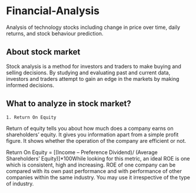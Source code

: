 # Financial-Analysis

 Analysis of technology stocks including change in price over time, daily returns, and stock behaviour prediction.

## About stock market

Stock analysis is a method for investors and traders to make buying and selling decisions. By studying and evaluating past and current data, investors and traders attempt to gain an edge in the markets by making informed decisions.

## What to analyze in stock market?
`1. Return On Equity`

Return of equity tells you about how much does a company earns on shareholders’ equity. It gives you information apart from a simple profit figure. It shows whether the operation of the company are efficient or not.

Return On Equity = [(Income – Preference Dividend)/ (Average Shareholders’ Equity)]*100While looking for this metric, an ideal ROE is one which is consistent, high and increasing. ROE of one company can be compared with its own past performance and with performance of other companies within the same industry. You may use it irrespective of the type of industry.
